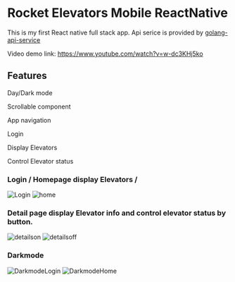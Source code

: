 # Rocket Elevators Mobile ReactNative
This is my first React native full stack app.  Api serice is provided by [golang-api-service](https://github.com/0xJungleMonkey/restapi-golang-gin-gen-gorm)

Video demo link: https://www.youtube.com/watch?v=w-dc3KHj5ko 

## Features

Day/Dark mode

Scrollable component

App navigation

Login

Display Elevators

Control Elevator status


### Login / Homepage display Elevators /
![Login](https://github.com/0xJungleMonkey/rocketelevatorsmobilereactnativepj/blob/c98b643c6f19aa8d811f0e6b244dc4426ffe87e8/Screenshot%202023-07-08%20at%2010.19.15%20PM.png) ![home](https://github.com/0xJungleMonkey/rocketelevatorsmobilereactnativepj/blob/67d5976526423aa60359208018c2c2b918e46544/Screenshot%202023-07-08%20at%2010.21.13%20PM.png)

### Detail page display Elevator info and control elevator status by button. 
![detailson](https://github.com/0xJungleMonkey/rocketelevatorsmobilereactnativepj/blob/67d5976526423aa60359208018c2c2b918e46544/Screenshot%202023-07-08%20at%2010.24.02%20PM.png)
![detailsoff](https://github.com/0xJungleMonkey/rocketelevatorsmobilereactnativepj/blob/67d5976526423aa60359208018c2c2b918e46544/Screenshot%202023-07-08%20at%2010.21.58%20PM.png)
### Darkmode
![DarkmodeLogin](https://github.com/0xJungleMonkey/rocketelevatorsmobilereactnativepj/blob/2999691077b913a1071a22a3c8a36162eae5aff4/Screenshot%202023-07-08%20at%2010.20.11%20PM.png)
![DarkmodeHome](https://github.com/0xJungleMonkey/rocketelevatorsmobilereactnativepj/blob/67d5976526423aa60359208018c2c2b918e46544/Screenshot%202023-07-08%20at%2010.20.50%20PM.png)
